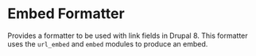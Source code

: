 # Embed Formatter

Provides a formatter to be used with link fields in Drupal 8. This formatter uses the `url_embed` and `embed` modules to produce an embed.
